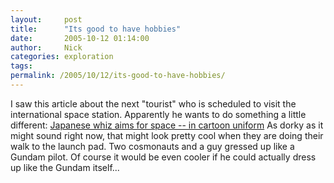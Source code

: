 ```yaml
---
layout:     post
title:      "Its good to have hobbies"
date:       2005-10-12 01:14:00
author:     Nick
categories: exploration
tags:  
permalink: /2005/10/12/its-good-to-have-hobbies/
---
```

I saw this article about the next "tourist" who is scheduled to visit the international space station. Apparently he wants to do something a little different: [Japanese whiz aims for space -- in cartoon uniform](http://www.spacedaily.com/2005/051011085159.1rxihabe.html) As dorky as it might sound right now, that might look pretty cool when they are doing their walk to the launch pad. Two cosmonauts and a guy gressed up like a Gundam pilot. Of course it would be even cooler if he could actually dress up like the Gundam itself...

